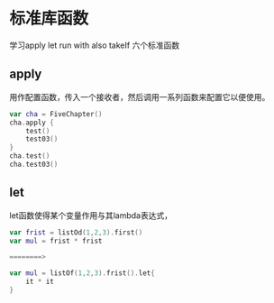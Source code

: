 # 标准库函数

学习apply let run with also takeIf 六个标准函数

## apply

用作配置函数，传入一个接收者，然后调用一系列函数来配置它以便使用。

```kotlin
var cha = FiveChapter()
cha.apply { 
    test()
    test03()
}
cha.test()
cha.test03()
```

##  let

let函数使得某个变量作用与其lambda表达式，

```kotlin
var frist = listOd(1,2,3).first()
var mul = frist * frist

========>

var mul = listOf(1,2,3).frist().let{
    it * it
}
```



















